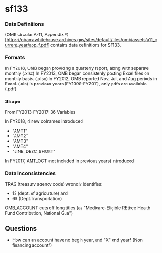 # sf133

### Data Definitions
(OMB circular A-11, Appendix F)[https://obamawhitehouse.archives.gov/sites/default/files/omb/assets/a11_current_year/app_f.pdf] contains data definitions for SF133.

### Formats
In FY2018, OMB began providing a quarterly report, along with separate monthly (.xlsx)
In FY2013, OMB began consistenly posting Excel files on monthly basis. (.xlsx)
In FY2012, OMB reported Nov, Jul, and Aug periods in Excel. (.xls)
In previous years (FY1998-FY2011), only pdfs are available. (.pdf)


### Shape
From FY2013-FY2017: 36 Variables

In FY2018, 4 new colnames introduced
* "AMT1"            
* "AMT2"            
* "AMT3"            
* "AMT4"            
* "LINE_DESC_SHORT"

In FY2017, AMT_OCT (not included in previous years) introduced

### Data Inconsistencies
TRAG (treasury agency code) wrongly identifies:
* 12 (dept. of agriculture) and 
* 69 (Dept.Transportation)

OMB_ACCOUNT cuts off long titles (as "Medicare-Eligible REtiree Health Fund Contribution, National Gua")

## Questions
* How can an account have no begin year, and "X" end year? (Non financing account?)